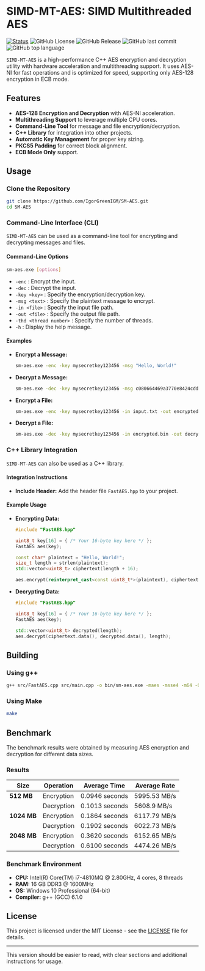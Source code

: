 # SIMD-MT-AES: SIMD Multithreaded AES

[![Status](https://img.shields.io/badge/status-active-success.svg)]()
![GitHub License](https://img.shields.io/badge/license-MIT-1006.svg)
![GitHub Release](https://img.shields.io/github/v/release/IgorGreenIGM/SM-AES)
![GitHub last commit](https://img.shields.io/github/last-commit/IgorGreenIGM/SM-AES)
![GitHub top language](https://img.shields.io/github/languages/top/IgorGreenIGM/SM-AES)

`SIMD-MT-AES` is a high-performance C++ AES encryption and decryption utility with hardware acceleration and multithreading support. It uses AES-NI for fast operations and is optimized for speed, supporting only AES-128 encryption in ECB mode.

## Features

- **AES-128 Encryption and Decryption** with AES-NI acceleration.
- **Multithreading Support** to leverage multiple CPU cores.
- **Command-Line Tool** for message and file encryption/decryption.
- **C++ Library** for integration into other projects.
- **Automatic Key Management** for proper key sizing.
- **PKCS5 Padding** for correct block alignment.
- **ECB Mode Only** support.

## Usage

### Clone the Repository

```bash
git clone https://github.com/IgorGreenIGM/SM-AES.git
cd SM-AES
```

### Command-Line Interface (CLI)

`SIMD-MT-AES` can be used as a command-line tool for encrypting and decrypting messages and files.

#### Command-Line Options

```bash
sm-aes.exe [options]
```

- `-enc` : Encrypt the input.
- `-dec` : Decrypt the input.
- `-key <key>` : Specify the encryption/decryption key.
- `-msg <text>` : Specify the plaintext message to encrypt.
- `-in <file>` : Specify the input file path.
- `-out <file>` : Specify the output file path.
- `-thd <thread number>` : Specify the number of threads.
- `-h` : Display the help message.

#### Examples

- **Encrypt a Message:**

  ```sh
  sm-aes.exe -enc -key mysecretkey123456 -msg "Hello, World!"
  ```

- **Decrypt a Message:**

  ```sh
  sm-aes.exe -dec -key mysecretkey123456 -msg c080664469a3770e8424cdd0e6bb9e21
  ```

- **Encrypt a File:**

  ```sh
  sm-aes.exe -enc -key mysecretkey123456 -in input.txt -out encrypted.bin -thd 4
  ```

- **Decrypt a File:**

  ```sh
  sm-aes.exe -dec -key mysecretkey123456 -in encrypted.bin -out decrypted.txt
  ```

### C++ Library Integration

`SIMD-MT-AES` can also be used as a C++ library.

#### Integration Instructions

- **Include Header:** Add the header file `FastAES.hpp` to your project.

#### Example Usage

- **Encrypting Data:**

  ```cpp
  #include "FastAES.hpp"

  uint8_t key[16] = { /* Your 16-byte key here */ };
  FastAES aes(key);

  const char* plaintext = "Hello, World!";
  size_t length = strlen(plaintext);
  std::vector<uint8_t> ciphertext(length + 16); 

  aes.encrypt(reinterpret_cast<const uint8_t*>(plaintext), ciphertext.data(), length);
  ```

- **Decrypting Data:**

  ```cpp
  #include "FastAES.hpp"

  uint8_t key[16] = { /* Your 16-byte key here */ };
  FastAES aes(key);

  std::vector<uint8_t> decrypted(length);
  aes.decrypt(ciphertext.data(), decrypted.data(), length);
  ```

## Building

### Using g++

```bash
g++ src/FastAES.cpp src/main.cpp -o bin/sm-aes.exe -maes -msse4 -m64 -O3 -std=c++11
```

### Using Make

```bash
make
```

## Benchmark

The benchmark results were obtained by measuring AES encryption and decryption for different data sizes.

### Results

| Size    | Operation   | Average Time  | Average Rate |
|---------|-------------|---------------|--------------|
| **512 MB** | Encryption  | 0.0946 seconds | 5995.53 MB/s |
|         | Decryption  | 0.1013 seconds | 5608.9 MB/s  |
| **1024 MB** | Encryption  | 0.1864 seconds | 6117.79 MB/s |
|         | Decryption  | 0.1902 seconds | 6022.73 MB/s |
| **2048 MB** | Encryption  | 0.3620 seconds | 6152.65 MB/s |
|         | Decryption  | 0.6100 seconds | 4474.26 MB/s |

### Benchmark Environment

- **CPU:** Intel(R) Core(TM) i7-4810MQ @ 2.80GHz, 4 cores, 8 threads
- **RAM:** 16 GB DDR3 @ 1600MHz
- **OS:** Windows 10 Professional (64-bit)
- **Compiler:** g++ (GCC) 6.1.0

## License

This project is licensed under the MIT License - see the [LICENSE](LICENSE.md) file for details.

---

This version should be easier to read, with clear sections and additional instructions for usage.